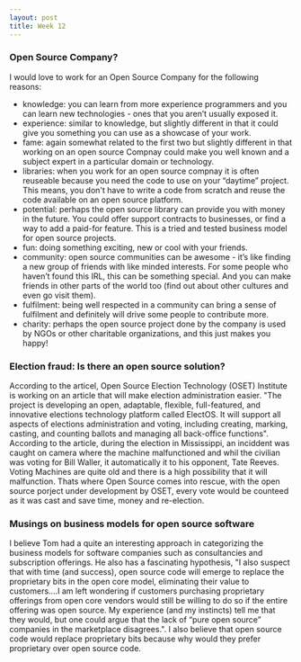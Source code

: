 ```yaml
---
layout: post
title: Week 12
---
```

### Open Source Company?
I would love to work for an Open Source Company for the following reasons:
* knowledge: you can learn from more experience programmers and you can learn new technologies - ones that you aren’t 
usually exposed it.
* experience: similar to knowledge, but slightly different in that it could give you something you can use as a showcase 
of your work. 
* fame: again somewhat related to the first two but slightly different in that working on an open source Compnay could 
make you well known and a subject expert in a particular domain or technology.
* libraries: when you work for an open source compnay it is often reuseable because you need the code to use on your 
“daytime” project. This means, you don't have to write a code from scratch and reuse the code available on an open source platform.
* potential: perhaps the open source library can provide you with money in the future. You could offer support contracts 
to businesses, or find a way to add a paid-for feature. This is a tried and tested business model for open source projects.
* fun: doing something exciting, new or cool with your friends.
* community: open source communities can be awesome - it’s like finding a new group of friends with like minded interests. 
For some people who haven’t found this IRL, this can be something special. And you can make friends in other parts of the 
world too (find out about other cultures and even go visit them).
* fulfilment: being well respected in a community can bring a sense of fulfilment and definitely will drive some people to 
contribute more.
* charity: perhaps the open source project  done by the company is used by NGOs or other charitable organizations, and this just makes you happy!
### Election fraud: Is there an open source solution?
According to the articel, Open Source Election Technology (OSET) Institute is working on an article that will make election 
administration easier. "The project is developing an open, adaptable, flexible, full-featured, and innovative elections 
technology platform called ElectOS. It will support all aspects of elections administration and voting, including creating, 
marking, casting, and counting ballots and managing all back-office functions". According to the article, during the election
in Mississippi, an inciddent was caught on camera where the machine malfunctioned and whil the civilian was voting for Bill 
Waller, it automatically it to his opponent, Tate Reeves. Voting Machines are quite old and there is a high possibility that 
it will malfunction. Thats where Open Source comes into rescue, with the open source porject under development by OSET, every 
vote would be counteed as it was cast and save time, money and re-election.
### Musings on business models for open source software
I believe  Tom had a quite an interesting approach in categorizing the business models for software companies such as 
consultancies and subscription offerings. He also has a fascinating hypothesis, "I also suspect that with time (and success), 
open source code will emerge to replace the  proprietary bits in the open core model, eliminating their value to customers....I 
am left wondering if customers purchasing proprietary offerings from open core vendors would still be willing to do so if the 
entire offering was open source. My experience (and my instincts) tell me that they would, but one could argue that the lack of 
“pure open source” companies in the marketplace disagrees.". I also believe that open source code would replace proprietary 
bits because why would they prefer proprietary over open source code.








